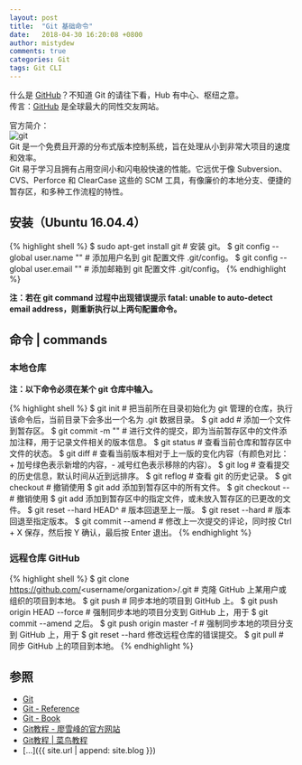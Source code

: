 ```yaml
---
layout: post
title:  "Git 基础命令"
date:   2018-04-30 16:20:08 +0800
author: mistydew
comments: true
categories: Git
tags: Git CLI
---
```

什么是 [GitHub](https://github.com)？不知道 Git 的请往下看，Hub 有中心、枢纽之意。<br>
传言：[GitHub](https://github.com) 是全球最大的同性交友网站。

官方简介：<br>
![git](/images/20180430/git.jpg)<br>
Git 是一个免费且开源的分布式版本控制系统，旨在处理从小到非常大项目的速度和效率。<br>
Git 易于学习且拥有占用空间小和闪电般快速的性能。它远优于像 Subversion、CVS、Perforce 和 ClearCase 这些的 SCM 工具，有像廉价的本地分支、便捷的暂存区，和多种工作流程的特性。

## 安装（Ubuntu 16.04.4）

{% highlight shell %}
$ sudo apt-get install git # 安装 git。
$ git config --global user.name "<username>" # 添加用户名到 git 配置文件 .git/config。
$ git config --global user.email "<useremail>" # 添加邮箱到 git 配置文件 .git/config。
{% endhighlight %}

**注：若在 git command 过程中出现错误提示 fatal: unable to auto-detect email address，则重新执行以上两句配置命令。**

## 命令 | commands

### 本地仓库
**注：以下命令必须在某个 git 仓库中输入。**

{% highlight shell %}
$ git init # 把当前所在目录初始化为 git 管理的仓库，执行该命令后，当前目录下会多出一个名为 .git 数据目录。
$ git add <file> # 添加一个文件到暂存区。
$ git commit -m "<comments>" # 进行文件的提交，即为当前暂存区中的文件添加注释，用于记录文件相关的版本信息。
$ git status # 查看当前仓库和暂存区中文件的状态。
$ git diff # 查看当前版本相对于上一版的变化内容（有颜色对比：+ 加号绿色表示新增的内容，- 减号红色表示移除的内容）。
$ git log # 查看提交的历史信息，默认时间从近到远排序。
$ git reflog # 查看 git 的历史记录。
$ git checkout # 撤销使用 $ git add <file> 添加到暂存区中的所有文件。
$ git checkout -- <flie> # 撤销使用 $ git add <file> 添加到暂存区中的指定文件，或未放入暂存区的已更改的文件。
$ git reset --hard HEAD^ # 版本回退至上一版。
$ git reset --hard <version> # 版本回退至指定版本。
$ git commit --amend # 修改上一次提交的评论，同时按 Ctrl + X 保存，然后按 Y 确认，最后按 Enter 退出。
{% endhighlight %}

### 远程仓库 GitHub

{% highlight shell %}
$ git clone https://github.com/<username/organization>/<projectname>.git # 克隆 GitHub 上某用户或组织的项目到本地。
$ git push # 同步本地的项目到 GitHub 上。
$ git push origin HEAD --force # 强制同步本地的项目分支到 GitHub 上，用于 $ git commit --amend 之后。
$ git push origin master -f # 强制同步本地的项目分支到 GitHub 上，用于 $ git reset --hard <version> 修改远程仓库的错误提交。
$ git pull # 同步 GitHub 上的项目到本地。
{% endhighlight %}

## 参照
* [Git](https://git-scm.com)
* [Git - Reference](https://git-scm.com/docs)
* [Git - Book](https://git-scm.com/book/en/v2)
* [Git教程 - 廖雪峰的官方网站](https://www.liaoxuefeng.com/wiki/0013739516305929606dd18361248578c67b8067c8c017b000)
* [Git教程 \| 菜鸟教程](http://www.runoob.com/git/git-tutorial.html)
* [...]({{ site.url | append: site.blog }})
